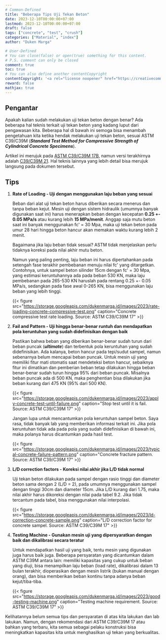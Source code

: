 ```yaml
---
# Common-Defined
title: "Beberapa Tips Uji Tekan Beton"
date: 2023-12-10T00:00:00+07:00
lastmod: 2023-12-10T00:00:00+07:00
draft: false
tags: ["concrete", "test", "crush"]
categories: ["Material", "index"]
author: "Duken Marga"

# User-Defined
# You can close(false) or open(true) something for this content.
# P.S. comment can only be closed
comment: true
toc: true
# You can also define another contentCopyright
contentCopyright: '<a rel="license noopener" href="https://creativecommons.org/licenses/by-nc-nd/4.0/" target="_blank">CC BY-NC-ND 4.0</a>'
reward: false
mathjax: true
---
```


## Pengantar

Apakah kalian sudah melakukan uji tekan beton dengan benar? Ada beberapa hal teknis terkait uji tekan beton yang kadang luput dari pengawasan kita.
Beberapa hal di bawah ini semoga bisa menambah pengetahuan kita ketika hendak melakukan uji tekan beton, sesuai ASTM C39/C39M (***Standard Test Method for Compressive Strength of Cylindrical Concrete Specimens***).

Artikel ini merujuk pada [ASTM C39/C39M 17B](https://www.astm.org/c0039_c0039m-17b.html), namun versi terakhirnya adalah [C39/C39M 21](https://www.astm.org/c0039_c0039m-21.html). Hal teknis lainnya yang lebih detail bisa merujuk langsung pada dokumen tersebut.

## Tips

1. **Rate of Loading - Uji dengan menggunakan laju beban yang sesuai**

   Beban dari alat uji tekan beton harus diberikan secara menerus dan tanpa beban kejut. Mesin uji dengan sistem hidraulik (umumnya banyak digunakan saat ini) harus menerapkan beban dengan kecepatan **0.25 +- 0.05 MPa/s** atau kurang lebih **15 MPa/menit**. Anggap saja mutu beton saat ini banyak menggunakan fc' = 30 Mpa, maka uji tekan beton pada umur 28 hari hingga beton hancur akan memakan waktu kurang lebih 2 menit.

   Bagaimana jika laju beban tidak sesuai? ASTM tidak menjelaskan perlu tidaknya koreksi pada nilai akhir mutu beton.

   Namun yang paling penting, laju beban ini harus dipertahankan pada setengah fase terakhir pembebanan menuju nilai fc' yang ditargetkan. Contohnya, untuk sampel
beton silinder 15cm dengan fc' = 30 Mpa, yang estimasi keruntuhannya ada pada beban 530 KN, maka laju pembebanan pada 265-530 KN haruslah pada rentang 0.25 +- 0.05 MPa/s, sedangkan pada fase awal 0-265 KN, bisa menggunakan laju beban yang lebih tinggi.

   {{< figure src="https://storage.googleapis.com/dukenmarga.id/images/2023/rate-loading-concrete-compressive-test.png" caption="Concrete compressive test rate loading. Source: ASTM C39/C39M 17" >}}

2. **Fail and Pattern - Uji hingga benar-benar runtuh dan mendapatkan pola keruntuhan yang sudah didefinisikan dengan baik**

   Pastikan bahwa beban yang diberikan benar-benar sudah turun dari beban puncak (***ultimate***) dan terbentuk pola keruntuhan yang sudah didefinisikan. Ada kalanya, beton
   hancur pada tepi/sudut sampel, namun sebenarnya belum mencapai beban puncak. Untuk mesin uji yang memiliki fitur mati otomatis saat mendeteksi beton hancur, sebaiknya fitur ini
   dimatikan dan pemberian beban tetap dilakukan hingga beban benar-benar sudah turun hingga 95% dari  beban puncak. Misalnya beban puncak ada di 500 KN, maka
   penghentian bisa dilakukan jika beban kurang dari 475 KN (95% dari 500 KN).


   {{< figure src="https://storage.googleapis.com/dukenmarga.id/images/2023/apply-concrete-test-until-failure.png" caption="Stop test until it is fail. Source: ASTM C39/C39M 17" >}}

   Jangan lupa untuk mencantumkan pola keruntuhan sampel beton. Saya rasa, tidak banyak lab yang memberikan informasi terkait ini. Jika pola keruntuhan tidak ada
   pada pola yang sudah didefinisikan di bawah ini, maka polanya harus dicantumkan pada hasil test.

   {{< figure src="https://storage.googleapis.com/dukenmarga.id/images/2023/typical-concrete-failure-pattern.png" caption="Concrete fracture pattern. Source: ASTM C39/C39M 17" >}}

3. **L/D correction factors - Koreksi nilai akhir jika L/D tidak normal** 

   Uji tekan beton dilakukan pada sampel dengan rasio tinggi dan diameter beton sama dengan 2 (L/D = 2), pada umumnya menggunakan sampel dengan tinggi 30cm dan diameter 15cm. Jika L/D kurang dari 1.75, maka nilai akhir harus dikoreksi dengan nilai pada tabel 9.2. Jika tidak tercantum pada tabel, bisa menggunakan nilai interpolasi.

   {{< figure src="https://storage.googleapis.com/dukenmarga.id/images/2023/ld-correction-concrete-sample.png" caption="L/D correction factor for concrete sampel. Source: ASTM C39/C39M 17" >}}


4. **Testing Machine - Gunakan mesin uji yang dipersyaratkan dengan baik dan dikalibrasi secara teratur**

   Untuk mendapatkan hasil uji yang baik, tentu mesin yang digunakan juga harus baik juga. Beberapa persyaratan yang dicantumkan dalam ASTM C39M antara lain: 
   memiliki kapasitas yang cukup untuk beban yang diuji, bisa menampilkan laju beban (load rate), dikalibrasi dalam 13 bulan terakhir, dioperasikan dengan mesin
   listrik (bukan manual dengan orang), dan bisa memberikan beban kontinu tanpa adanya beban kejut/tiba-tiba.

   {{< figure src="https://storage.googleapis.com/dukenmarga.id/images/2023/good-testing-machine.png" caption="Testing machine requirement. Source: ASTM C39/C39M 17" >}}

Kelihatannya belum semua tips dan persyaratan di atas kita lakukan dan lab lakukan. Namun, dengan rekomendasi dari ASTM C39/C39M 17 atau bahkan yang terbaru,
kita semua sebagai pelaku konstruksi bisa meningkatkan kapasitas kita untuk menghasilkan uji tekan yang berkualitas.